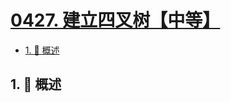 # [0427. 建立四叉树【中等】](https://github.com/tnotesjs/TNotes.leetcode/tree/main/notes/0427.%20%E5%BB%BA%E7%AB%8B%E5%9B%9B%E5%8F%89%E6%A0%91%E3%80%90%E4%B8%AD%E7%AD%89%E3%80%91)

<!-- region:toc -->

- [1. 📝 概述](#1--概述)

<!-- endregion:toc -->

## 1. 📝 概述

